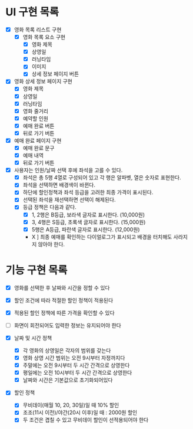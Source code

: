 # UI 구현 목록
- [X] 영화 목록 리스트 구현
  - [X] 영화 목록 요소 구현
    - [X] 영화 제목
    - [X] 상영일
    - [X] 러닝타임
    - [X] 이미지
    - [X] 상세 정보 페이지 버튼
- [X] 영화 상세 정보 페이지 구현
  - [X] 영화 제목
  - [X] 상영일
  - [X] 러닝타임
  - [X] 영화 줄거리
  - [X] 예약할 인원
  - [X] 예매 완료 버튼
  - [X] 뒤로 가기 버튼
- [X] 예매 완료 페이지 구현
  - [X] 예매 완료 문구
  - [X] 예매 내역
  - [X] 뒤로 가기 버튼

- [X] 사용자는 인원/날짜 선택 후에 좌석을 고를 수 있다.
  - [X] 좌석은 총 5행 4열로 구성되어 있고 각 행은 알파벳, 열은 숫자로 표현한다.
  - [X] 좌석을 선택하면 배경색이 바뀐다.
  - [X] 하단에 할인정책과 좌석 등급을 고려한 최종 가격이 표시된다.
  - [X] 선택된 좌석을 재선택하면 선택이 해제된다.
  - [X] 등급 정책은 다음과 같다.
    - [X] 1, 2행은 B등급, 보라색 글자로 표시한다. (10,000원)
    - [X] 3, 4행은 S등급, 초록색 글자로 표시한다. (15,000원)
    - [X] 5행은 A등급, 파란색 글자로 표시한다. (12,000원)
    - X ] 최종 예매를 확인하는 다이얼로그가 표시되고 배경을 터치해도 사라지지 않아야 한다.

# 기능 구현 목록
- [X] 영화를 선택한 후 날짜와 시간을 정할 수 있다
- [X] 할인 조건에 따라 적절한 할인 정책이 적용된다
- [X] 적용된 할인 정책에 따른 가격을 확인할 수 있다
- [ ] 화면이 회전되어도 입력한 정보는 유지되어야 한다

- [X] 날짜 및 시간 정책
  - [X] 각 영화의 상영일은 각자의 범위를 갖는다
  - [X] 영화 상영 시간 범위는 오전 9시부터 자정까지다
  - [X] 주말에는 오전 9시부터 두 시간 간격으로 상영한다
  - [X] 평일에는 오전 10시부터 두 시간 간격으로 상영한다
  - [X] 날짜와 시간은 기본값으로 초기화되어있다

- [X] 할인 정책
  - [X] 무비데이(매월 10, 20, 30일)일 때 10% 할인
  - [X] 조조(11시 이전)/야간(20시 이후)일 때 : 2000원 할인
  - [X] 두 조건은 겹칠 수 있고 무비데이 할인이 선적용되어야 한다